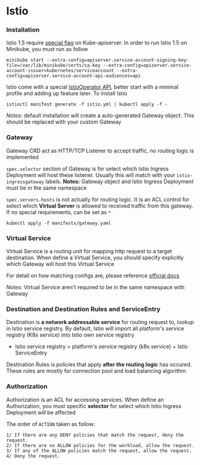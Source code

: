 # Istio

### Installation

Istio 1.5 require [special flag](https://kubernetes.io/docs/tasks/configure-pod-container/configure-service-account/#service-account-token-volume-projection) on Kube-apiserver. In order to run Istio 1.5 on Minikube, you must run as follow

```
minikube start --extra-config=apiserver.service-account-signing-key-file=/var/lib/minikube/certs/sa.key --extra-config=apiserver.service-account-issuer=kubernetes/serviceaccount --extra-config=apiserver.service-account-api-audiences=api
```

Istio come with a special [IstioOperator API](https://istio.io/docs/setup/install/istioctl/#customizing-the-configuration), better start with a minimal profile and adding up feature later. To install Istio

```
istioctl manifest generate -f istio.yml | kubectl apply -f -
```

*Notes:* default installation will create a auto-generated Gateway object. This should be replaced with your custom Gateway

### Gateway

Gateway CRD act as HTTP/TCP Listener to accept traffic, no routing logic is implemented

`spec.selector` section of Gateway is for select which Istio Ingress Deployment will host these listener. Usually this will match with your `istio-ingressgateway` labels. **Notes:** Gateway object and Istio Ingress Deployment must be in the same namespace

`spec.servers.hosts` is not actually for routing logic. It is an ACL control for select which **Virtual Server** is allowed to received traffic from this gateway. If no special requirements, can be set as `*`

```
kubectl apply -f manifests/gateway.yaml
```

### Virtual Service

Virtual Service is a routing unit for mapping http request to a target destination. When define a Virtual Service, you should specify explicitly which Gateway will host this Virtual Service

For detail on how matching configs are, please reference [official docs](https://istio.io/docs/reference/config/networking/virtual-service/#HTTPRoute)

*Notes:* Virtual Service aren't required to be in the same namespace with Gateway

### Destination and Destination Rules and ServiceEntry

Destination is **a network addressable service** for routing request to, lookup in Istio service registry. By default, Istio will import all platform's service registry (K8s service) into Istio own service registry
  - Istio service registry = platform's service registry (k8s service) + Istio ServiceEntry

Destination Rules is policies that apply **after the routing logic** has occured. These rules are mostly for connection pool and load balancing algorithm

### Authorization

Authorization is an ACL for accessing services. When define an Authorization, you must specific **selector** for select which Istio Ingress Deployment will be affected

The order of `ACTION` taken as follow:

```
1/ If there are any DENY policies that match the request, deny the request.
2/ If there are no ALLOW policies for the workload, allow the request.
3/ If any of the ALLOW policies match the request, allow the request.
4/ Deny the request.
```
